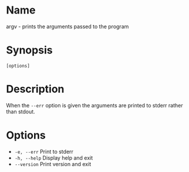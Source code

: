 # Name

argv - prints the arguments passed to the program

# Synopsis

```
[options]
```

# Description

When the `--err` option is given the arguments are printed to stderr rather than stdout.

# Options

* `-e, --err` Print to stderr
* `-h, --help` Display help and exit
* `--version` Print version and exit

